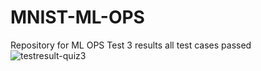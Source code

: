 # MNIST-ML-OPS
Repository for ML OPS Test 3 results all test cases passed
![testresult-quiz3](https://user-images.githubusercontent.com/26459890/142583929-0172ed13-c7b8-4fe6-8a13-32e67c47be06.png)

